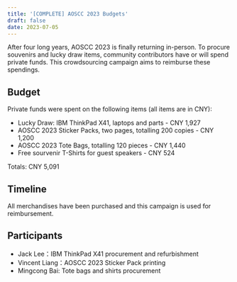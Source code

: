 ```yaml
---
title: '[COMPLETE] AOSCC 2023 Budgets'
draft: false
date: 2023-07-05
---
```


After four long years, AOSCC 2023 is finally returning in-person. To procure souvenirs and lucky draw items, community contributors have or will spend private funds. This crowdsourcing campaign aims to reimburse these spendings.

## Budget

Private funds were spent on the following items (all items are in CNY):

- Lucky Draw: IBM ThinkPad X41, laptops and parts - CNY 1,927
- AOSCC 2023 Sticker Packs, two pages, totalling 200 copies - CNY 1,200
- AOSCC 2023 Tote Bags, totalling 120 pieces - CNY 1,440
- Free sourvenir T-Shirts for guest speakers - CNY 524

Totals: CNY 5,091

## Timeline

All merchandises have been purchased and this campaign is used for reimbursement.

## Participants

- Jack Lee：IBM ThinkPad X41 procurement and refurbishment
- Vincent Liang：AOSCC 2023 Sticker Pack printing
- Mingcong Bai: Tote bags and shirts procurement
